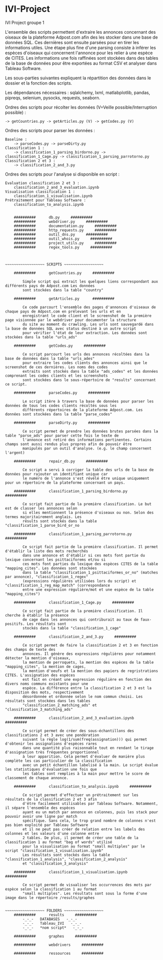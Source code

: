 # IVI-Project
IVI Project
groupe 1

L'ensemble des scripts permettent d'extraire les annonces concernant des oiseaux de la plateforme Adpost.com afin des les stocker
dans une base de données SQL. Ces dernières sont ensuite parsées pour en tirer les informations utiles. Une étape plus fine d'une 
parsing consiste à inférer les espèces d'oiseaux qui concernent l'annonce pour les relier à une espèce de CITES. Les informations
une fois raffinées sont stockées dans des tables de la base de données pour être exportées au format CSV et analyser dans Tableau
Software.

Les sous-parties suivantes expliquent la répartition des données dans le dossier et la fonction des scripts. 

Les dépendances nécessaires : sqlalchemy, lxml, matlabplotlib, pandas, pipreqs, selenium, pysocks, requests, seaborn.


Ordres des scripts pour récolter les données (V=Veille possible/Interruption possible) :

    -> getCountries.py -> getArticles.py (V) -> getCodes.py (V)

Ordres des scripts pour parser les données :

    Baseline :
        -> parseCodes.py -> parseDirty.py
    Classification 1 :
        -> classification_1_parsing_birdorno.py -> classification_1_Cage.py -> classification_1_parsing_parrotorno.py
    Classification 2 et 3 :
        -> classification_2_and_3.py

Ordres des scripts pour l'analyse si disponible en script :

    Evaluation classification 2 et 3 :
        classification_2_and_3_evaluation.ipynb
    Visualisation classification 1 :
        classification_1_visualisation.ipynb
    Prétraitement pour Tableau Software :
        classification_to_analysis.ipynb



~~~~~~~~~~~~~~~~~~ RESSOURCES ~~~~~~~~~~~~~~~~~~

    ##########      db.py     ##########
    ##########      webdriver.py     ##########
    ##########      documentation.py     ##########
    ##########      http_requests.py     ##########
    ##########      outil_dns.py     ##########
    ##########      outil_whois.py     ##########
    ##########      project_utils.py     ##########
    ##########      regex_tools.py     ##########



~~~~~~~~~~~~~~~~~~ SCRIPTS ~~~~~~~~~~~~~~~~~~

    ##########      getCountries.py     ##########

        Simple script qui extrait les quelques liens correspondant aux différents pays de Adpost.com Les données
        sont stockées dans la table "country"
    
    ##########      getArticles.py      ##########

        Ce code parcourt l'ensemble des pages d'annonces d'oiseaux de chaque pays de Adpost.com en prélevant les urls et en
        enregistrant le code client et le screenshot de la première page visionnée par le webdriver pour documenter la structure
        du site au moment du crawling. Les urls sont sauvegardé dans la base de données SQL avec status destiné à un autre script
        pour vérifier l'état de leur extraction. Les données sont stockées dans la table "urls_ads"
    
    ##########      getCodes.py     ##########

        Ce script parcourt les urls des annonces récoltées dans la base de données dans la table "urls_ades"
        pour extraire les codes clients des annonces ainsi que le screenshot de ces dernières. Les noms des codes
        extraits sont stockés dans la table "ads_codes" et les données comprenant les codes clients et les screenshots
        sont stockées dans le sous-répertoire de "results" concernant ce script.

    ##########      parseCodes.py     ##########

        Le script itère à travers la base de données pour parser les données de tous les codes clients récoltés sous les
        différents répertoires de la plateforme Adpost.com. Les données sont stockées dans la table "parse_codes"

    ##########      parseDirty.py     ##########

        Ce script permet de prendre les données brutes parsées dans la table "parse_ads" pour parser cette fois le texte de 
        l'annonce est retiré des informations pertinentes. Certains champs sont aussi rendus plus propres afin de pouvoir être
        manipulés par un outil d'analyse. (e.g. le champ concernent l'argent)

    ##########      repair_db.py     ##########

        Ce script a servi à corriger la table des urls de la base de données pour rajouter un identifiant unique car
        le numéro de l'annonce s'est révélé être unique uniquement pour un répertoire de la plateforme concernant un pays.

    ##########      classification_1_parsing_birdorno.py     ##########

        Ce script fait partie de la première classification. Le but est de classer les annonces selon
        si elles mentionnent la présence d'oiseaux ou non. Selon des termes majoritairement anglais. Les
        résults sont stockés dans la table "classification_1_parse_bird_or_no

    ##########      classification_1_parsing_parrotorno.py     ##########

        Ce script fait partie de la première classification. Il permet d'établir la liste des mots recherchés
        dans une annonce et d'établir si ces mots font partie du lexique concernant les psittaciforems et/ou si
        ces mots font parties du lexique des espèces CITES de la table "mapping_cites". Les données sont stockées
        dans la table "classification_1_psittaciformes_or_no" (matches par annonce), "classification_1_regex" 
        (expressions régulières utilisées lors du script) et "classification_1_reg_map_match" (correspondance 
        entre une expression régulière/mot et une espèce de la table "mapping_cites") 

    ##########      classification_1_Cage.py     ##########

        Ce script fait partie de la première classification. Il cherche à établir la présence
        de cage dans les annonces qui contriburait au taux de faux-positifs. Les résultats sont 
        stockés dans la table "classification_1_cage"

    ##########      classification_2_and_3.py     ##########

        Ce script permet de faire la classification 2 et 3 en fonction des champs de texte des 
        annonces. Il génère des expressions régulières pour notamment détecter la mention d'oiseaux,
        la mention de perroquets, la mention des espèces de la table "mapping_cites", la mention de cages,
        la mention d'oeufs et la mention des papiers de regristrations CITES. L'assignation des espèces 
        est fait en créant une expression régulière en fonction des divers noms communs existants pour une
        espèce. La différence entre la classification 2 et 3 est la disposition des mots, respectivement 
        désordonnée et ordonnée selon le nom commun choisi. Les résultats sont stockées dans les tables 
        "classification_2_matching_ads" et "classification_3_matching_ads"

    ##########      classification_2_and_3_evaluation.ipynb     ##########

        Ce script permet de créer des sous-échantillons des classifications 2 et 3 avec une pondération
        suivant la règle log(1/sum(freq(assignation))) qui permet d'obtenir les assignations d'espèces rares
        dans une quantité plus raisonnable tout en rendant le tirage d'assignation très fréquentes proportionnel
        à leur apparition. Cela permet d'évaluer de manière plus complète les cas particulier de la classification
        avec un petit échantillon labelisé à la main. Le script évalue les statistiques d'évaluation une fois que 
        les tables sont remplies à la main pour mettre le score de classement de chaque annonce.

    ##########      classification_to_analysis.ipynb     ##########

        Ce script permet d'effectuer un prétraitement sur les résultats de la classification 2 et 3 afin
        d'être facilement utilisables par Tableau Software. Notamment, il sépare l'ensemble des espèces
        ayant eu un match par annonce en colonnes, puis les stack pour pouvoir avoir une ligne par match 
        spécifique. Sans cela, le trop grand nombre de colonnes n'est pas bien exploité par Tableau Software
        et il ne peut pas créer de relation entre les labels des colonnes et les valeurs d'une colonne entre
        2 tables. De plus, il permet de créer une table de la classification 1 au format "bag of words" utilisé
        pour la visualisation au format "small multiples" par le script "classification_1_visualisation.ipynb" 
        Les résultats sont stockés dans la table "classification_1_analysis", "classification_2_analysis"
        et "classification_3_analysis"

    ##########      classification_1_visualisation.ipynb     ##########

        Ce script permet de visualiser les occurrences des mots par espèce selon la classification 1 au format
        "small multiples". Les résultats sont sous la forme d'une image dans le répertoire /results/graphes


~~~~~~~~~~~~~~~~~~ FOLDERS ~~~~~~~~~~~~~~~~~~
    ##########      results     ##########
        -_-_-   DATABASES   -_-_-
        -_-_-   Tableau_IVI   -_-_-
        -_-_-   *nom script*   -_-_-

    ##########      graphes     ##########

    ##########      webdrivers     ##########

    ##########      ressources     ##########

        